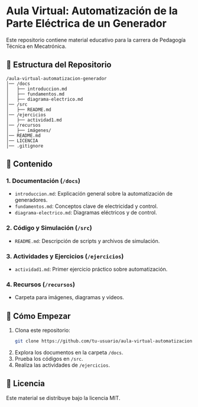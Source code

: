 # Aula Virtual: Automatización de la Parte Eléctrica de un Generador

Este repositorio contiene material educativo para la carrera de Pedagogía Técnica en Mecatrónica.

## 📂 Estructura del Repositorio

```
/aula-virtual-automatizacion-generador  
│── /docs  
│   ├── introduccion.md  
│   ├── fundamentos.md  
│   ├── diagrama-electrico.md  
│── /src  
│   ├── README.md  
│── /ejercicios  
│   ├── actividad1.md  
│── /recursos  
│   ├── imágenes/  
│── README.md  
│── LICENCIA  
│── .gitignore  
```

## 📖 Contenido

### 1. Documentación (`/docs`)
- `introduccion.md`: Explicación general sobre la automatización de generadores.
- `fundamentos.md`: Conceptos clave de electricidad y control.
- `diagrama-electrico.md`: Diagramas eléctricos y de control.

### 2. Código y Simulación (`/src`)
- `README.md`: Descripción de scripts y archivos de simulación.

### 3. Actividades y Ejercicios (`/ejercicios`)
- `actividad1.md`: Primer ejercicio práctico sobre automatización.

### 4. Recursos (`/recursos`)
- Carpeta para imágenes, diagramas y videos.

## 🚀 Cómo Empezar
1. Clona este repositorio:  
   ```bash
   git clone https://github.com/tu-usuario/aula-virtual-automatizacion-generador.git
   ```
2. Explora los documentos en la carpeta `/docs`.
3. Prueba los códigos en `/src`.
4. Realiza las actividades de `/ejercicios`.

## 📜 Licencia
Este material se distribuye bajo la licencia MIT.

